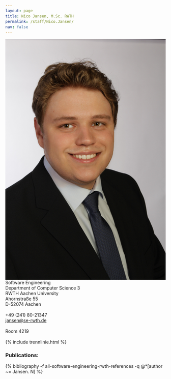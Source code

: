 ```yaml
---
layout: page
title: Nico Jansen, M.Sc. RWTH
permalink: /staff/Nico.Jansen/
nav: false
---
```


<div class="container">
    <div class="row">
        <div class="col-lg-3">
          <img class="staff-pics z-depth-1" src="../../assets/img/teams/jansen.jpeg" 
               alt="Nico Jansen" style="float: left;">
        </div>
        <div class="col-lg-4">
          Software Engineering<br>
          Department of Computer Science 3<br>
          RWTH Aachen University<br>
          Ahornstraße 55<br>
          D-52074 Aachen<br>
          <br>
          +49 (241) 80-21347<br>
          <a href="mailto:jansen@se-rwth.de">jansen@se-rwth.de</a><br>
          <br>
          Room 4219
        </div>
    </div>
</div>

<br>
{% include trennlinie.html %}

### Publications:

<div class="publications">
  {% bibliography -f all-software-engineering-rwth-references -q @*[author ~= Jansen. N] %}
</div>